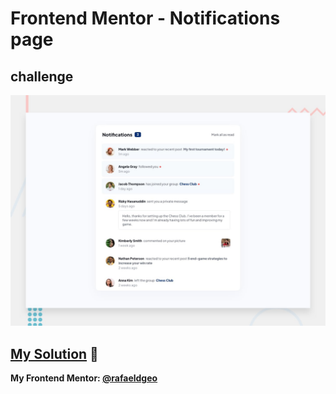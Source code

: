# Frontend Mentor - Notifications page
## challenge

![Design preview for the Notifications page coding challenge](./design/desktop-preview.jpg)

## [My Solution](https://rafaeldgeo.github.io/my-practices-in-the-frontend-mentor/junior/notifications-page-main/) 🚀
**My Frontend Mentor: [@rafaeldgeo](https://www.frontendmentor.io/profile/rafaeldgeo)**
